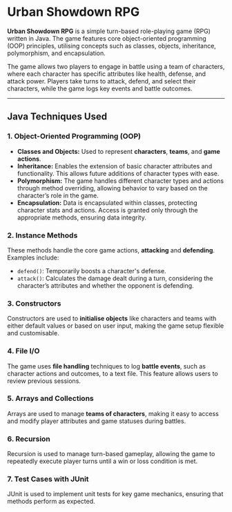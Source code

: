 # Urban Showdown RPG

**Urban Showdown RPG** is a simple turn-based role-playing game (RPG) written in Java. The game features core object-oriented programming (OOP) principles, utilising concepts such as classes, objects, inheritance, polymorphism, and encapsulation. 

The game allows two players to engage in battle using a team of characters, where each character has specific attributes like health, defense, and attack power. Players take turns to attack, defend, and select their characters, while the game logs key events and battle outcomes.

---

## Java Techniques Used

### 1. **Object-Oriented Programming (OOP)**

- **Classes and Objects:** Used to represent **characters**, **teams**, and **game actions**.
- **Inheritance:** Enables the extension of basic character attributes and functionality. This allows future additions of character types with ease.
- **Polymorphism:** The game handles different character types and actions through method overriding, allowing behavior to vary based on the character’s role in the game.
- **Encapsulation:** Data is encapsulated within classes, protecting character stats and actions. Access is granted only through the appropriate methods, ensuring data integrity.

### 2. **Instance Methods**

These methods handle the core game actions, **attacking** and **defending**. Examples include:
- `defend()`: Temporarily boosts a character's defense.
- `attack()`: Calculates the damage dealt during a turn, considering the character’s attributes and whether the opponent is defending.

### 3. **Constructors**

Constructors are used to **initialise objects** like characters and teams with either default values or based on user input, making the game setup flexible and customisable.

### 4. **File I/O**

The game uses **file handling** techniques to log **battle events**, such as character actions and outcomes, to a text file. This feature allows users to review previous sessions.

### 5. **Arrays and Collections**

Arrays are used to manage **teams of characters**, making it easy to access and modify player attributes and game statuses during battles.

### 6. **Recursion**

Recursion is used to manage turn-based gameplay, allowing the game to repeatedly execute player turns until a win or loss condition is met.

### 7. **Test Cases with JUnit**

JUnit is used to implement unit tests for key game mechanics, ensuring that methods perform as expected. 




